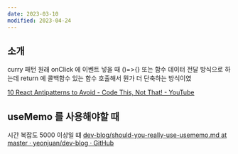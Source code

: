 ```yaml
---
date: 2023-03-10
modified: 2023-04-24
---
```


## 소개

curry 패턴
원래 onClick 에 이벤트 넣을 때 ()=>{} 또는 함수 데이터 전달 방식으로 하는데
return 에 콜백함수 있는 함수 호출해서 뭔가 더 단축하는 방식이였

[10 React Antipatterns to Avoid - Code This, Not That! - YouTube](https://youtu.be/b0IZo2Aho9Y?t=433)

## useMemo 를 사용해야할 때

시간 복잡도 5000 이상일 떄
[dev-blog/should-you-really-use-usememo.md at master · yeonjuan/dev-blog · GitHub](https://github.com/yeonjuan/dev-blog/blob/master/JavaScript/should-you-really-use-usememo.md)
